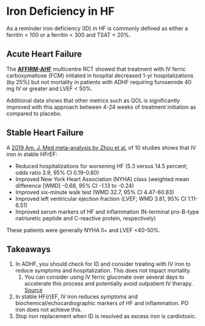# Iron Deficiency in HF
As a reminder iron deficiency (ID) in HF is commonly defined as either a ferritin < 100 or a ferritin < 300 and TSAT < 20%.

## Acute Heart Failure
The [**AFFIRM-AHF**](https://www.acc.org/latest-in-cardiology/articles/2021/03/03/17/59/affirming-what-we-know-about-iv-iron-in-patients-with-acute-heart-failure) multicentre RCT showed that treatment with IV ferric carboxymaltose (FCM) initiated in hospital decreased 1-yr hospitalizations (by 25%) but not mortality in patients with ADHF requiring furosemide 40 mg IV or greater and LVEF < 50%.

Additional data shows that other metrics such as QOL is significantly improved with this approach between 4-24 weeks of treatment initiation as compared to placebo.

## Stable Heart Failure
A [2019 Am. J. Med meta-analysis by Zhou et al.](https://doi.org/10.1016/j.amjmed.2019.02.018) of 10 studies shows that IV iron in stable HFrEF:
   
-   Reduced hospitalizations for worsening HF (5.3 versus 14.5 percent; odds ratio 3.9, 95% CI 0.19-0.80)
-   Improved New York Heart Association (NYHA) class (weighted mean difference [WMD] -0.68, 95% CI -1.13 to -0.24)
-   Improved six-minute walk test (WMD 32.7, 95% CI 4.47-60.83)
-   Improved left ventricular ejection fraction (LVEF; WMD 3.81, 95% CI 1.11-6.51)
-   Improved serum markers of HF and inflammation (N-terminal pro-B-type natriuretic peptide and C-reactive protein, respectively)

These patients were generally NYHA II+ and LVEF <40-50%.

## Takeaways
1. In ADHF, you should check for ID and consider treating with IV iron to reduce symptoms and hospitalization. This does not impact mortality. 
    1. You can consider using IV ferric gluconate over several days to accelerate this process and potentially avoid outpatient IV therapy. [Source](https://accpjournals.onlinelibrary.wiley.com/doi/abs/10.1002/phar.1525)
2. In stable HF(r)EF, IV iron reduces symptoms and biochemical/echocardiographic markers of HF and inflammation. PO iron does not achieve this.
3. Stop iron replacement when ID is resolved as excess iron is cardiotoxic. 